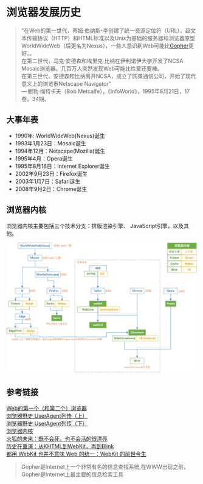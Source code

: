 # 浏览器发展历史


>“在Web的第一世代，蒂姆·伯纳斯-李创建了统一资源定位符（URL），超文本传输协议（HTTP）和HTML标准以及Unix为基础的服务器和浏览器原型WorldWideWeb（后更名为Nexus），一些人意识到Web可能比[Gopher](https://baike.baidu.com/item/gopher/611108)更好。。<br>在第二世代，马克·安德森和埃里克·比纳在伊利诺伊大学开发了NCSA Mosaic浏览器。几百万人突然发现Web可能比性爱还要棒。<br>在第三世代，安德森和比纳离开NCSA，成立了网景通信公司，开始了现代意义上的浏览器Netscape Navigator”<br>
— 鲍勃·梅特卡夫（Bob Metcalfe），《InfoWorld》，1995年8月21日，17卷，34期。

## 大事年表
- 1990年: WorldWideWeb(Nexus)诞生
- 1993年1月23日：Mosaic诞生
- 1994年12月：Netscape(Mozilla)诞生
- 1995年4月：Opera诞生
- 1995年8月16日：Internet Explorer诞生
- 2002年9月23日：Firefox诞生
- 2003年1月7日：Safari诞生
- 2008年9月2日：Chrome诞生

## 浏览器内核

浏览器内核主要包括三个技术分支：排版渲染引擎、 JavaScript引擎，以及其他。

![browser core](./img/browser_core.png)


## 参考链接

[Web的第一个（和第二个）浏览器](https://thehistoryoftheweb.com/web-first-and-second-browser/)<br>
[浏览器野史 UserAgent列传（上）](http://litten.me/2014/09/26/history-of-browser-useragent/)<br>
[浏览器野史 UserAgent列传（下）](http://litten.me/2014/10/05/history-of-browser-useragent2/)<br>
[浏览器内核](https://baike.baidu.com/item/%E6%B5%8F%E8%A7%88%E5%99%A8%E5%86%85%E6%A0%B8?fr=aladdin)<br>
[火狐的未来：既不会死，也不会活的很漂亮](https://36kr.com/p/213915)<br>
[历史在重演：从KHTML到WebKit，再到Blink](https://36kr.com/p/202396)<br>
[都用 WebKit 也并不意味 Web 的统一：WebKit 的前世今生](https://www.infoq.cn/article/2013/02/webkit-history-and-now/)<br>


>Gopher是Internet上一个非常有名的信息查找系统,在WWW出现之前，Gopher是Internet上最主要的信息检索工具